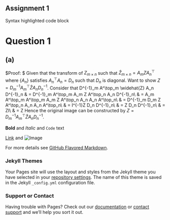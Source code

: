 <script src="https://cdn.mathjax.org/mathjax/latest/MathJax.js?config=TeX-AMS-MML_HTMLorMML" type="text/javascript"></script> <script type="text/x-mathjax-config"> MathJax.Hub.Config({ tex2jax: { skipTags: ['script', 'noscript', 'style', 'textarea', 'pre'], inlineMath: [['$','$']] } }); </script>

## Assignment 1

Syntax highlighted code block

# Question 1
## (a)
$Proof: $
Given that the transform of $Z_{m \times n}$ such that $\widehat{Z}_{m \times n} = A_m Z A^\top_n$ where $\{A_n\}$ satisfies $A^\top_n A_n = D_n$ such that $D_n$ is diagonal. Want to show $Z = D^{-1}_m A^\top_m \widehat{Z} A_n D^{-1}_n$. 
Consider that
    D^{-1}_m A^\top_m \widehat{Z} A_n D^{-1}_n & = D^{-1}_m A^\top_m A_m Z A^\top_n A_n D^{-1}_n\\
    & = A_m A^\top_m A^\top_m A_m Z A^\top_n A_n A_n A^\top_n\\
    & = D^{-1}_m D_m Z A^\top_n A_n A_n A^\top_n\\
    & = I^{-1}Z D_n D^{-1}_n\\
    & = Z D_n D^{-1}_n\\
    & = ZI\\
    & = Z
Hence the original image can be constructed by $Z = D^{-1}_m A^\top_m \widehat{Z} A_n D^{-1}_n$.

**Bold** and _Italic_ and `Code` text

[Link](url) and ![Image](src)

For more details see [GitHub Flavored Markdown](https://guides.github.com/features/mastering-markdown/).

### Jekyll Themes

Your Pages site will use the layout and styles from the Jekyll theme you have selected in your [repository settings](https://github.com/hdu214/STA410/settings). The name of this theme is saved in the Jekyll `_config.yml` configuration file.

### Support or Contact

Having trouble with Pages? Check out our [documentation](https://help.github.com/categories/github-pages-basics/) or [contact support](https://github.com/contact) and we’ll help you sort it out.
